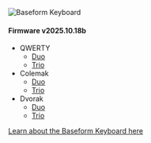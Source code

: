 ![Baseform Keyboard](https://posture.works/cdn-cgi/image/width=2048,height=1365,fit=crop,quality=80,format=auto,onerror=redirect,metadata=none/wp-content/uploads/2025/08/Cover-Creative-2.jpg)

<!-- FIRMWARE-LINKS:START - Do not edit below, this section is managed by CI -->
#### Firmware v2025.10.18b
- QWERTY
  - [Duo](https://github.com/strangekbd66/baseform/releases/download/v2025.10.18b/qwerty_duo-v2025.10.18b.zip)
  - [Trio](https://github.com/strangekbd66/baseform/releases/download/v2025.10.18b/qwerty_trio-v2025.10.18b.zip)
- Colemak
  - [Duo](https://github.com/strangekbd66/baseform/releases/download/v2025.10.18b/colemak_duo-v2025.10.18b.zip)
  - [Trio](https://github.com/strangekbd66/baseform/releases/download/v2025.10.18b/colemak_trio-v2025.10.18b.zip)
- Dvorak
  - [Duo](https://github.com/strangekbd66/baseform/releases/download/v2025.10.18b/dvorak_duo-v2025.10.18b.zip)
  - [Trio](https://github.com/strangekbd66/baseform/releases/download/v2025.10.18b/dvorak_trio-v2025.10.18b.zip)

<!-- FIRMWARE-LINKS:END -->






















[Learn about the Baseform Keyboard here](https://posture.works/baseform/)

